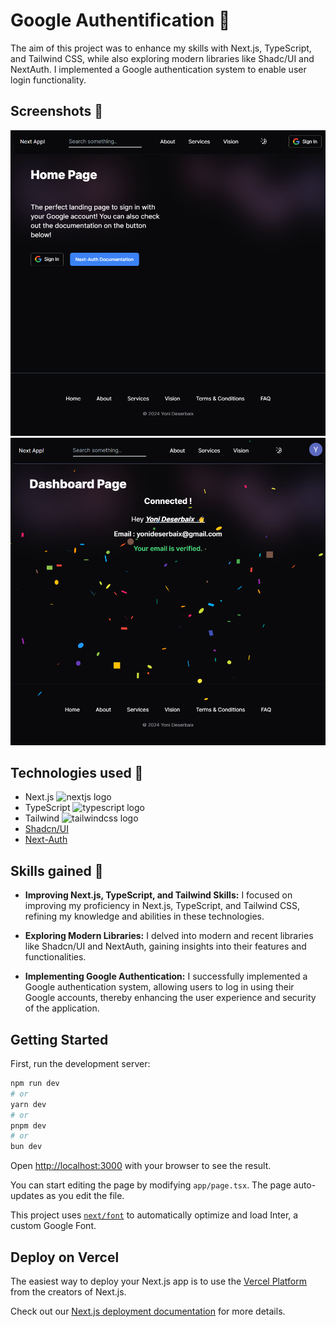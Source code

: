 # Google Authentification 🔐 
The aim of this project was to enhance my skills with Next.js, TypeScript, and Tailwind CSS, while also exploring modern libraries like Shadc/UI and NextAuth. I implemented a Google authentication system to enable user login functionality.

## Screenshots 📸
![screen](https://github.com/Yoni-Deserbaix/google-authentification/blob/main/public/home-page.png)
![screen](https://github.com/Yoni-Deserbaix/google-authentification/blob/main/public/dashboard.png)

## Technologies used 🔪
- Next.js  <img src="https://cdn.jsdelivr.net/gh/devicons/devicon/icons/nextjs/nextjs-original.svg" height="15" alt="nextjs logo"  />
- TypeScript <img src="https://cdn.jsdelivr.net/gh/devicons/devicon/icons/typescript/typescript-original.svg" height="15" alt="typescript logo"  />
- Tailwind <img src="https://cdn.simpleicons.org/tailwindcss/06B6D4" height="15" alt="tailwindcss logo"  />
- [Shadcn/UI](https://ui.shadcn.com/)
- [Next-Auth](https://next-auth.js.org/)

## Skills gained 🌟

- **Improving Next.js, TypeScript, and Tailwind Skills:** I focused on improving my proficiency in Next.js, TypeScript, and Tailwind CSS, refining my knowledge and abilities in these technologies.

- **Exploring Modern Libraries:** I delved into modern and recent libraries like Shadcn/UI and NextAuth, gaining insights into their features and functionalities.

- **Implementing Google Authentication:** I successfully implemented a Google authentication system, allowing users to log in using their Google accounts, thereby enhancing the user experience and security of the application.

## Getting Started

First, run the development server:

```bash
npm run dev
# or
yarn dev
# or
pnpm dev
# or
bun dev
```

Open [http://localhost:3000](http://localhost:3000) with your browser to see the result.

You can start editing the page by modifying `app/page.tsx`. The page auto-updates as you edit the file.

This project uses [`next/font`](https://nextjs.org/docs/basic-features/font-optimization) to automatically optimize and load Inter, a custom Google Font.

## Deploy on Vercel

The easiest way to deploy your Next.js app is to use the [Vercel Platform](https://vercel.com/new?utm_medium=default-template&filter=next.js&utm_source=create-next-app&utm_campaign=create-next-app-readme) from the creators of Next.js.

Check out our [Next.js deployment documentation](https://nextjs.org/docs/deployment) for more details.
